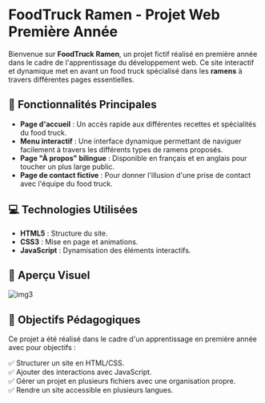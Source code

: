 # FoodTruck Ramen - Projet Web Première Année

Bienvenue sur **FoodTruck Ramen**, un projet fictif réalisé en première année dans le cadre de l'apprentissage du développement web. Ce site interactif et dynamique met en avant un food truck spécialisé dans les **ramens** à travers différentes pages essentielles.

## 🌟 Fonctionnalités Principales

- **Page d'accueil** : Un accès rapide aux différentes recettes et spécialités du food truck.
- **Menu interactif** : Une interface dynamique permettant de naviguer facilement à travers les différents types de ramens proposés.
- **Page "À propos" bilingue** : Disponible en français et en anglais pour toucher un plus large public.
- **Page de contact fictive** : Pour donner l'illusion d'une prise de contact avec l'équipe du food truck.

## 💻 Technologies Utilisées

- **HTML5** : Structure du site.
- **CSS3** : Mise en page et animations.
- **JavaScript** : Dynamisation des éléments interactifs.

## 🎨 Aperçu Visuel
![img3](https://github.com/user-attachments/assets/893f0ee1-a0b9-4005-80ee-abc8deeea865)

## 📌 Objectifs Pédagogiques

Ce projet a été réalisé dans le cadre d'un apprentissage en première année avec pour objectifs :

✅ Structurer un site en HTML/CSS.  
✅ Ajouter des interactions avec JavaScript.  
✅ Gérer un projet en plusieurs fichiers avec une organisation propre.  
✅ Rendre un site accessible en plusieurs langues.
